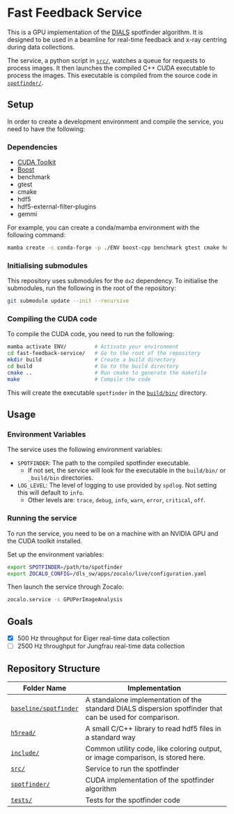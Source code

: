 # Fast Feedback Service
This is a GPU implementation of the [DIALS](https://dials.github.io/) spotfinder algorithm. It is designed to be used in a beamline for real-time feedback and x-ray centring during data collections.

The service, a python script in [`src/`], watches a queue for requests to process images. It then launches the compiled C++ CUDA executable to process the images. This executable is compiled from the source code in [`spotfinder/`].

## Setup
In order to create a development environment and compile the service, you need to have the following:

### Dependencies
- [CUDA Toolkit](https://developer.nvidia.com/cuda-downloads)
- [Boost](https://www.boost.org/)
- benchmark
- gtest
- cmake
- hdf5
- hdf5-external-filter-plugins
- gemmi

For example, you can create a conda/mamba environment with the following command:
```bash
mamba create -c conda-forge -p ./ENV boost-cpp benchmark gtest cmake hdf5 hdf5-external-filter-plugins compilers bitshuffle spdlog gemmi
```

### Initialising submodules
This repository uses submodules for the `dx2` dependency. To initialise the submodules, run the following in the root of the repository:
```bash
git submodule update --init --recursive
```

### Compiling the CUDA code
To compile the CUDA code, you need to run the following:
```bash
mamba activate ENV/         # Activate your environment
cd fast-feedback-service/   # Go to the root of the repository
mkdir build                 # Create a build directory
cd build                    # Go to the build directory
cmake ..                    # Run cmake to generate the makefile
make                        # Compile the code
```
This will create the executable `spotfinder` in the [`build/bin/`] directory.

## Usage
### Environment Variables
The service uses the following environment variables:
- `SPOTFINDER`: The path to the compiled spotfinder executable.
  - If not set, the service will look for the executable in the `build/bin/` or `_build/bin` directories.
- `LOG_LEVEL`: The level of logging to use provided by `spdlog`. Not setting this will default to `info`.
  - Other levels are: `trace`, `debug`, `info`, `warn`, `error`, `critical`, `off`.

### Running the service
To run the service, you need to be on a machine with an NVIDIA GPU and the CUDA toolkit installed.

Set up the environment variables:
```bash
export SPOTFINDER=/path/to/spotfinder
export ZOCALO_CONFIG=/dls_sw/apps/zocalo/live/configuration.yaml
```
Then launch the service through Zocalo:
```bash
zocalo.service -s GPUPerImageAnalysis
```

## Goals
- [x] 500 Hz throughput for Eiger real-time data collection
- [ ] 2500 Hz throughput for Jungfrau real-time data collection

## Repository Structure
| Folder Name       | Implementation                                             |
| -------------     | ---------------------------------------------------------- |
| [`baseline/spotfinder`]     | A standalone implementation of the standard DIALS dispersion spotfinder that can be used for comparison. |
| [`h5read/`]       | A small C/C++ library to read hdf5 files in a standard way |
| [`include/`]      | Common utility code, like coloring output, or image comparison, is stored here. |
| [`src/`]          | Service to run the spotfinder |
| [`spotfinder/`]   | CUDA implementation of the spotfinder algorithm |
| [`tests/`]        | Tests for the spotfinder code |

[`src/`]: src/
[`spotfinder/`]: spotfinder/
[`build/bin/`]: build/bin/
[`baseline/spotfinder`]: baseline/spotfinder
[`h5read/`]: h5read/
[`include/`]: include/
[`tests/`]: tests/
